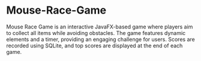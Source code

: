 # Mouse-Race-Game
Mouse Race Game is an interactive JavaFX-based game where players aim to collect all items while avoiding obstacles. The game features dynamic elements and a timer, providing an engaging challenge for users. Scores are recorded using SQLite, and top scores are displayed at the end of each game.
